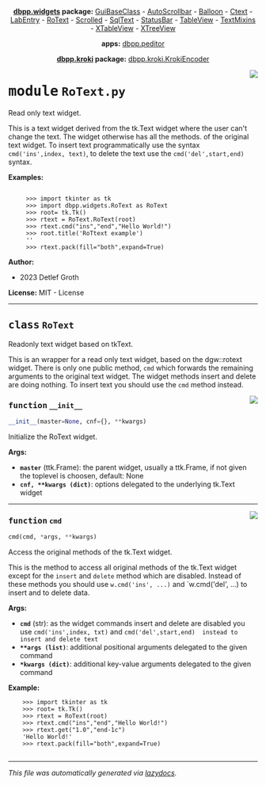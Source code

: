 <center>

**[dbpp.widgets](dbpp.widgets.md) package:** 
[GuiBaseClass](dbpp.widgets.GuiBaseClass.md) -
[AutoScrollbar](dbpp.widgets.AutoScrollbar.md) -
[Balloon](dbpp.widgets.Balloon.md) -
[Ctext](dbpp.widgets.Ctext.md) -
[LabEntry](dbpp.widgets.LabEntry.md) -
[RoText](dbpp.widgets.RoText.md) -
[Scrolled](dbpp.widgets.Scrolled.md) -
[SqlText](dbpp.widgets.SqlText.md) -
[StatusBar](dbpp.widgets.StatusBar.md) -
[TableView](dbpp.widgets.TableView.md) -
[TextMixins](dbpp.widgets.TextMixins.md) -
[XTableView](dbpp.widgets.XTableView.md) -
[XTreeView](dbpp.widgets.XTreeView.md) 

**apps:** [dbpp.peditor](dbpp.peditor.PumlEditor.md)

**[dbpp.kroki](dbpp.kroki.md) package:** 
[dbpp.kroki.KrokiEncoder](dbpp.kroki.KrokiEncoder.md)

</center>

<!-- markdownlint-disable -->

<a href="../dbpp/widgets/RoText.py#L0"><img align="right" style="float:right;" src="https://img.shields.io/badge/-source-cccccc?style=flat-square" /></a>

# <kbd>module</kbd> `RoText.py`
Read only text widget. 

This is a text widget derived from the tk.Text widget where the user can't change the text. The widget otherwise has all the methods. of the original text widget. To insert text programmatically use the syntax `cmd('ins',index, text)`, to delete the text use the `cmd('del',start,end)` syntax. 





**Examples:**
 

```

     >>> import tkinter as tk
     >>> import dbpp.widgets.RoText as RoText
     >>> root= tk.Tk()   
     >>> rtext = RoText.RoText(root) 
     >>> rtext.cmd("ins","end","Hello World!")
     >>> root.title('RoTtext example')
     ''
     >>> rtext.pack(fill="both",expand=True)     

``` 

**Author:** 


- 2023 Detlef Groth 

**License:**  MIT - License 



---

## <kbd>class</kbd> `RoText`
Readonly text widget based on tkText. 

This is an wrapper for a read only text widget, based on the dgw::rotext widget. There is only one public method, `cmd` which forwards the remaining arguments to the original text widget. The widget methods insert and delete are doing nothing. To insert text you should use the `cmd` method instead. 

<a href="../dbpp/widgets/RoText.py#L46"><img align="right" style="float:right;" src="https://img.shields.io/badge/-source-cccccc?style=flat-square" /></a>

### <kbd>function</kbd> `__init__`

```python
__init__(master=None, cnf={}, **kwargs)
```

Initialize the RoText widget. 



**Args:**
 
 - <b>`master`</b> (ttk.Frame):  the parent widget, usually a ttk.Frame, if not given the toplevel is choosen, default: None 
 - <b>`cnf, **kwargs (dict)`</b>:  options delegated to the underlying tk.Text widget  






---

<a href="../dbpp/widgets/RoText.py#L65"><img align="right" style="float:right;" src="https://img.shields.io/badge/-source-cccccc?style=flat-square" /></a>

### <kbd>function</kbd> `cmd`

```python
cmd(cmd, *args, **kwargs)
```

Access the original methods of the tk.Text widget. 

This is the method to access all original methods of the tk.Text widget except for the `insert` and `delete` method which are disabled.  Instead of these methods you should use `w.cmd('ins', ...)` and  `w.cmd('del', ...) to insert and to delete data. 



**Args:**
 
 - <b>`cmd`</b> (str):  as the widget commands insert and delete are disabled you use `cmd('ins',index, txt)` and `cmd('del',start,end)  instead to insert and delete text` 
 - <b>`**args (list)`</b>:  additional positional arguments delegated to the given command 
 - <b>`*kwargs (dict)`</b>:  additional key-value arguments delegated to the given command 



**Example:**
 

```
    >>> import tkinter as tk
    >>> root= tk.Tk()   
    >>> rtext = RoText(root) 
    >>> rtext.cmd("ins","end","Hello World!")
    >>> rtext.get("1.0","end-1c")
    'Hello World!'
    >>> rtext.pack(fill="both",expand=True)     
    
``` 




---

_This file was automatically generated via [lazydocs](https://github.com/ml-tooling/lazydocs)._
